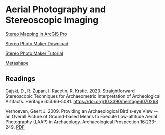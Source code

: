 # Aerial Photography and Stereoscopic Imaging

[Stereo Mapping in ArcGIS Pro](https://pro.arcgis.com/en/pro-app/latest/help/analysis/image-analyst/introduction-to-stereo-mapping.htm)

[Stereo Photo Maker Download](https://stereo.jpn.org/eng/stphmkr)

[Stereo Photo Maker Tutorial](https://stereoscopy.blog/2019/09/08/how-to-use-stereo-photo-maker-basic-tutorial)

[Metashape](https://agisoft.freshdesk.com/support/solutions/articles/31000153699-stereo-pair-selection-measurements-and-navigation)

## Readings

Gajski, D., R. Župan, I. Racetin, R. Krstić. 2023. Straightforward Stereoscopic 
Techniques for Archaeometric Interpretation of Archeological Artifacts. 
Heritage 6:5066-5081. <https://doi.org/10.3390/heritage6070268>

Verhoeven, Geert J. 2009. Providing an Archaeological Bird's-eye View -- an Overall 
Picture of Ground-based Means to Execute Low-altitude Aerial Photography (LAAP) in
Archaeology. Archaeological Prospection 16:233-249. [PDF](https://www.academia.edu/423604/Providing_An_Archaeological_Birds_eye_View_an_Overall_Picture_of_Ground_based_Means_to_Execute_Low_altitude_Aerial_Photography_LAAP_In_Archaeology)
